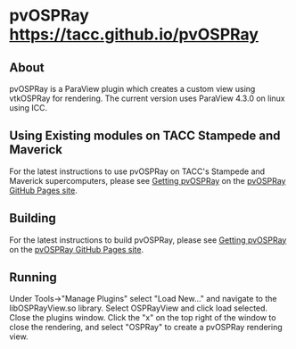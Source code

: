 pvOSPRay <a href="https://tacc.github.io/pvOSPRay/">https://tacc.github.io/pvOSPRay</a> 
======
<h2>About</h2>
pvOSPRay is a ParaView plugin which creates a custom view using vtkOSPRay for rendering. The current version uses ParaView 4.3.0 on linux using ICC. 

<h2>Using Existing modules on TACC Stampede and Maverick</h2>
For the latest instructions to use pvOSPRay on TACC's Stampede and Maverick supercomputers, please see <a href="http://tacc.github.io/pvOSPRay/getting_pvospray.html#TACC">Getting pvOSPRay</a> on the <a href="http://tacc.github.io/pvOSPRay/">pvOSPRay GitHub Pages site</a>.

<h2>Building</h2>
For the latest instructions to build pvOSPRay, please see <a href="http://tacc.github.io/pvOSPRay/getting_pvospray.html#source">Getting pvOSPRay</a> on the <a href="http://tacc.github.io/pvOSPRay/">pvOSPRay GitHub Pages site</a>.


<h2>Running</h2>
Under Tools->"Manage Plugins" select "Load New..." and navigate to the libOSPRayView.so library. Select OSPRayView and click load selected.  Close the plugins window.
Click the "x" on the top right of the window to close the rendering, and select "OSPRay" to create a pvOSPRay rendering view.


